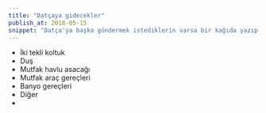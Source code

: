 ```yaml
---
title: "Datçaya gidecekler"
publish_at: 2018-05-15
snippet: "Datça'ya başka göndermek istediklerin varsa bir kağıda yazıp bana ver"
---
```


- İki tekli koltuk
- Duş
- Mutfak havlu asacağı
- Mutfak araç gereçleri
- Banyo gereçleri
- Diğer
-
